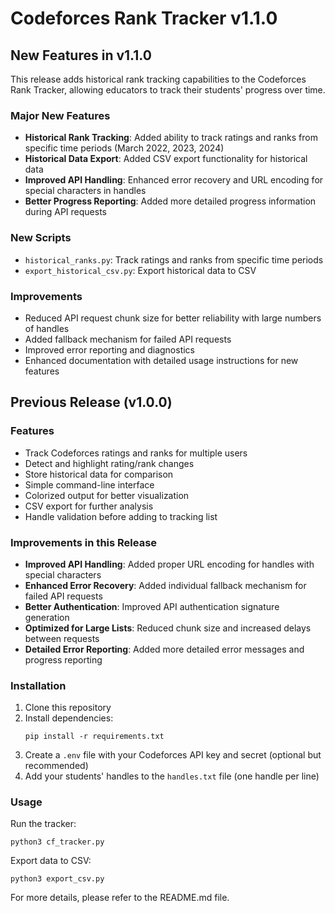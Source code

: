 # Codeforces Rank Tracker v1.1.0

## New Features in v1.1.0

This release adds historical rank tracking capabilities to the Codeforces Rank Tracker, allowing educators to track their students' progress over time.

### Major New Features

- **Historical Rank Tracking**: Added ability to track ratings and ranks from specific time periods (March 2022, 2023, 2024)
- **Historical Data Export**: Added CSV export functionality for historical data
- **Improved API Handling**: Enhanced error recovery and URL encoding for special characters in handles
- **Better Progress Reporting**: Added more detailed progress information during API requests

### New Scripts

- `historical_ranks.py`: Track ratings and ranks from specific time periods
- `export_historical_csv.py`: Export historical data to CSV

### Improvements

- Reduced API request chunk size for better reliability with large numbers of handles
- Added fallback mechanism for failed API requests
- Improved error reporting and diagnostics
- Enhanced documentation with detailed usage instructions for new features

## Previous Release (v1.0.0)

### Features

- Track Codeforces ratings and ranks for multiple users
- Detect and highlight rating/rank changes
- Store historical data for comparison
- Simple command-line interface
- Colorized output for better visualization
- CSV export for further analysis
- Handle validation before adding to tracking list

### Improvements in this Release

- **Improved API Handling**: Added proper URL encoding for handles with special characters
- **Enhanced Error Recovery**: Added individual fallback mechanism for failed API requests
- **Better Authentication**: Improved API authentication signature generation
- **Optimized for Large Lists**: Reduced chunk size and increased delays between requests
- **Detailed Error Reporting**: Added more detailed error messages and progress reporting

### Installation

1. Clone this repository
2. Install dependencies:
   ```
   pip install -r requirements.txt
   ```
3. Create a `.env` file with your Codeforces API key and secret (optional but recommended)
4. Add your students' handles to the `handles.txt` file (one handle per line)

### Usage

Run the tracker:

```
python3 cf_tracker.py
```

Export data to CSV:

```
python3 export_csv.py
```

For more details, please refer to the README.md file.
